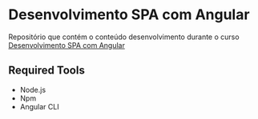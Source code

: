 # Desenvolvimento SPA com Angular
Repositório que contém o conteúdo desenvolvimento durante o curso [Desenvolvimento SPA com Angular](https://desenvolvedor.io/curso-online-desenvolvimento-spa-com-angular)

## Required Tools
- Node.js
- Npm
- Angular CLI